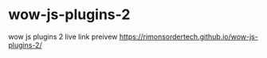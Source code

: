 # wow-js-plugins-2
wow js plugins 2
live link preivew 
 https://rimonsordertech.github.io/wow-js-plugins-2/
